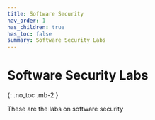 ```yaml
---
title: Software Security
nav_order: 1
has_children: true
has_toc: false
summary: Software Security Labs
---
```


# Software Security Labs
{: .no_toc .mb-2 }

These are the labs on software security
